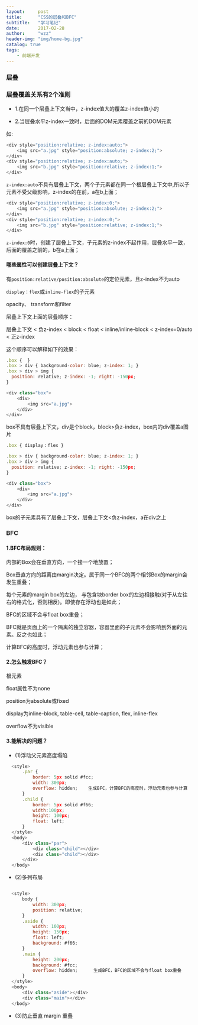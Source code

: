 ```yaml
---
layout:     post
title:      "CSS的层叠和BFC"
subtitle:   "学习笔记"
date:       2017-02-28
author:     "wzz"
header-img: "img/home-bg.jpg"
catalog: true
tags:
    - 前端开发
---
```


### 层叠

### 层叠覆盖关系有2个准则

* 1.在同一个层叠上下文当中，z-index值大的覆盖z-index值小的

* 2.当层叠水平z-index一致时，后面的DOM元素覆盖之前的DOM元素

如:

```js
<div style="position:relative; z-index:auto;">
    <img src="a.jpg" style="position:absolute; z-index:2;">
</div>
<div style="position:relative; z-index:auto;">
    <img src="b.jpg" style="position:relative; z-index:1;">
</div>
```

`z-index:auto`不具有层叠上下文，两个子元素都在同一个根层叠上下文中,所以子元素不受父级影响，z-index的在前，a在b上面；

```js
<div style="position:relative; z-index:0;">
    <img src="a.jpg" style="position:absolute; z-index:2;">  
</div>
<div style="position:relative; z-index:0;">
    <img src="b.jpg" style="position:relative; z-index:1;">
</div>
```

`z-index:0`时，创建了层叠上下文，子元素的z-index不起作用，层叠水平一致，后面的覆盖之前的，b在a上面；


#### 哪些属性可以创建层叠上下文？

有`position:relative/position:absolute`的定位元素，且z-index不为auto

`display：flex`或`inline-flex`的子元素

opacity、 transform和filter


层叠上下文上面的层叠顺序：

层叠上下文 < 负z-index < block < float < inline/inline-block < z-index=0/auto < 正z-index

这个顺序可以解释如下的效果：

```js
.box {  }
.box > div { background-color: blue; z-index: 1; }   
.box > div > img {
  position: relative; z-index: -1; right: -150px;     
}

<div class="box">
    <div>
    	<img src="a.jpg">
    </div>
</div>
```

box不具有层叠上下文，div是个block，block>负z-index，box内的div覆盖a图片

```js
.box { display：flex }

.box > div { background-color: blue; z-index: 1; }   
.box > div > img {
  position: relative; z-index: -1; right: -150px;     
}

<div class="box">
    <div>
    	<img src="a.jpg">
    </div>
</div>
```

box的子元素具有了层叠上下文，层叠上下文<负z-index，a在div之上

### BFC

#### 1.BFC布局规则：

内部的Box会在垂直方向，一个接一个地放置；

Box垂直方向的距离由margin决定。属于同一个BFC的两个相邻Box的margin会发生重叠；

每个元素的margin box的左边， 与包含块border box的左边相接触(对于从左往右的格式化，否则相反)。即使存在浮动也是如此；

BFC的区域不会与float box重叠；

BFC就是页面上的一个隔离的独立容器，容器里面的子元素不会影响到外面的元素。反之也如此；

计算BFC的高度时，浮动元素也参与计算；

#### 2.怎么触发BFC？

根元素

float属性不为none

position为absolute或fixed

display为inline-block, table-cell, table-caption, flex, inline-flex

overflow不为visible



#### 3.能解决的问题？

* (1)浮动父元素高度塌陷
```js
  <style>
      .par {
          border: 5px solid #fcc;
          width: 300px;
          overflow: hidden;    生成BFC，计算BFC的高度时，浮动元素也参与计算
      }
      .child {
          border: 5px solid #f66;
          width:100px;
          height: 100px;
          float: left;
      }
  </style>
  <body>
      <div class="par">
          <div class="child"></div>
          <div class="child"></div>
      </div>
  </body>
```

* (2)多列布局

```js

  <style>
      body {
          width: 300px;
          position: relative;
      }
      .aside {
          width: 100px;
          height: 150px;
          float: left;
          background: #f66;
      }
      .main {
          height: 200px;
          background: #fcc;
          overflow: hidden;      生成BFC，BFC的区域不会与float box重叠
      }
  </style>
  <body>
      <div class="aside"></div>
      <div class="main"></div>
  </body>
```

* (3)防止垂直 margin 重叠
